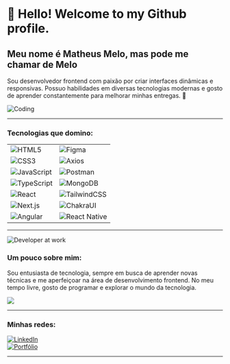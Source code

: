 

# 👋 Hello! Welcome to my Github profile.
## Meu nome é Matheus Melo, mas pode me chamar de Melo

Sou desenvolvedor frontend com paixão por criar interfaces dinâmicas e responsivas. Possuo habilidades em diversas tecnologias modernas e gosto de aprender constantemente para melhorar minhas entregas. 🚀

![Coding](https://media.giphy.com/media/qgQUggAC3Pfv687qPC/giphy.gif)

---

### Tecnologias que domino:

|                                                                          |                                                                           |
| ------------------------------------------------------------------------ | ------------------------------------------------------------------------- |
| ![HTML5](https://img.shields.io/badge/HTML5-E34F26?style=for-the-badge&logo=html5&logoColor=white) | ![Figma](https://img.shields.io/badge/Figma-F24E1E?style=for-the-badge&logo=figma&logoColor=white) |
| ![CSS3](https://img.shields.io/badge/CSS3-1572B6?style=for-the-badge&logo=css3&logoColor=white)    | ![Axios](https://img.shields.io/badge/Axios-5A29E4?style=for-the-badge&logo=axios&logoColor=white) |
| ![JavaScript](https://img.shields.io/badge/JavaScript-F7DF1E?style=for-the-badge&logo=javascript&logoColor=black) | ![Postman](https://img.shields.io/badge/Postman-FF6C37?style=for-the-badge&logo=postman&logoColor=white) |
| ![TypeScript](https://img.shields.io/badge/TypeScript-007ACC?style=for-the-badge&logo=typescript&logoColor=white) | ![MongoDB](https://img.shields.io/badge/MongoDB-47A248?style=for-the-badge&logo=mongodb&logoColor=white) |
| ![React](https://img.shields.io/badge/React-20232A?style=for-the-badge&logo=react&logoColor=61DAFB) | ![TailwindCSS](https://img.shields.io/badge/TailwindCSS-38B2AC?style=for-the-badge&logo=tailwind-css&logoColor=white) |
| ![Next.js](https://img.shields.io/badge/Next.js-000000?style=for-the-badge&logo=nextdotjs&logoColor=white) | ![ChakraUI](https://img.shields.io/badge/Chakra--UI-319795?style=for-the-badge&logo=chakraui&logoColor=white) |
| ![Angular](https://img.shields.io/badge/Angular-DD0031?style=for-the-badge&logo=angular&logoColor=white) | ![React Native](https://img.shields.io/badge/React_Native-20232A?style=for-the-badge&logo=react&logoColor=61DAFB) |

---

![Developer at work](https://media.giphy.com/media/L1R1tvI9svkIWwpVYr/giphy.gif)

### Um pouco sobre mim:

Sou entusiasta de tecnologia, sempre em busca de aprender novas técnicas e me aperfeiçoar na área de desenvolvimento frontend. No meu tempo livre, gosto de programar e explorar o mundo da tecnologia.

![](https://github-readme-stats.vercel.app/api/top-langs/?username=mtsmelo95&theme=radical&hide_border=true&include_all_commits=false&count_private=false&layout=compact)

---

### Minhas redes:

[![LinkedIn](https://img.shields.io/badge/LinkedIn-MatheusMelo-blue?style=for-the-badge&logo=linkedin)](https://www.linkedin.com)  
[![Portfólio](https://img.shields.io/badge/Portfólio-matheusmelodev.com.br-black?style=for-the-badge&logo=website)](https://matheusmelodev.com.br)

---


